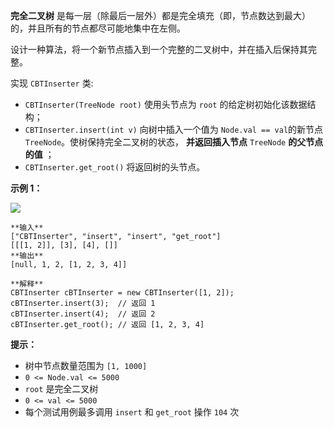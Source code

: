 **完全二叉树** 是每一层（除最后一层外）都是完全填充（即，节点数达到最大）的，并且所有的节点都尽可能地集中在左侧。

设计一种算法，将一个新节点插入到一个完整的二叉树中，并在插入后保持其完整。

实现 `CBTInserter` 类:

  * `CBTInserter(TreeNode root)` 使用头节点为 `root` 的给定树初始化该数据结构；
  * `CBTInserter.insert(int v)`  向树中插入一个值为 `Node.val == val`的新节点 `TreeNode`。使树保持完全二叉树的状态， **并返回插入节点**  `TreeNode`  **的父节点的值** ；
  * `CBTInserter.get_root()` 将返回树的头节点。



**示例 1：**

![](https://assets.leetcode.com/uploads/2021/08/03/lc-treeinsert.jpg)

    
    
    **输入**
    ["CBTInserter", "insert", "insert", "get_root"]
    [[[1, 2]], [3], [4], []]
    **输出**
    [null, 1, 2, [1, 2, 3, 4]]
    
    **解释**
    CBTInserter cBTInserter = new CBTInserter([1, 2]);
    cBTInserter.insert(3);  // 返回 1
    cBTInserter.insert(4);  // 返回 2
    cBTInserter.get_root(); // 返回 [1, 2, 3, 4]



**提示：**

  * 树中节点数量范围为 `[1, 1000]` 
  * `0 <= Node.val <= 5000`
  * `root` 是完全二叉树
  * `0 <= val <= 5000` 
  * 每个测试用例最多调用 `insert` 和 `get_root` 操作 `104` 次

